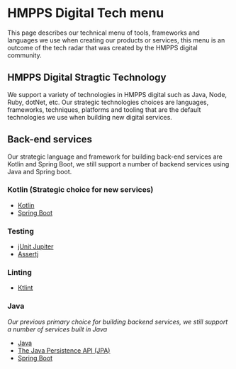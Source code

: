 # HMPPS Digital Tech menu

This page describes our technical menu of tools, frameworks and languages we use when creating our products or services, this menu is an outcome of the tech radar that was created by the HMPPS digital community. 

## HMPPS Digital Stragtic Technology

We support a variety of technologies in HMPPS digital such as Java, Node, Ruby, dotNet, etc. Our strategic technologies choices are languages, frameworks, techniques, platforms and tooling that are the default technologies we use when building new digital services.

## Back-end services
Our strategic language and framework for building back-end services are Kotlin and Spring Boot, we still support a number of backend services using Java and Spring boot.

### Kotlin (Strategic choice for new services) 

- [Kotlin](https://kotlinlang.org)
- [Spring Boot](https://spring.io/projects/spring-boot)
 
### Testing

- [jUnit Jupiter](https://junit.org/junit5/) 
- [Assertj](https://joel-costigliola.github.io/assertj/) 

### Linting

- [Ktlint](https://github.com/pinterest/ktlint)
  
### Java 
*Our previous primary choice for building backend services, we still support a number of services built in Java*
- [Java](https://www.java.com/en/)
- [The Java Persistence API (JPA)](https://docs.oracle.com/javaee/6/tutorial/doc/bnbpz.html)
- [Spring Boot](https://spring.io/projects/spring-boot)
